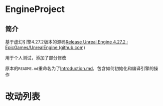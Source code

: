 # EngineProject

## 简介

基于虚幻引擎4.27.2版本的源码[Release Unreal Engine 4.27.2 · EpicGames/UnrealEngine (github.com)](https://github.com/EpicGames/UnrealEngine/releases/tag/4.27.2-release)

用于个人测试，添加了部分修改

原本的`README.md`重命名为了[Introduction.md](Introduction.md)，包含如何初始化和编译引擎的操作

# 改动列表
